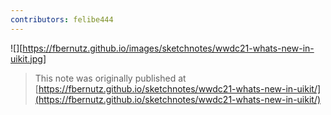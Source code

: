 ```yaml
---
contributors: felibe444
---
```


![][https://fbernutz.github.io/images/sketchnotes/wwdc21-whats-new-in-uikit.jpg]

> This note was originally published at [https://fbernutz.github.io/sketchnotes/wwdc21-whats-new-in-uikit/](https://fbernutz.github.io/sketchnotes/wwdc21-whats-new-in-uikit/)
